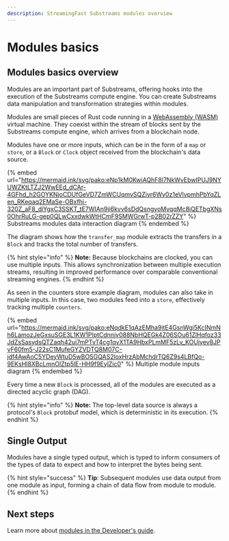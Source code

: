 ```yaml
---
description: StreamingFast Substreams modules overview
---
```


# Modules basics

## Modules basics overview

Modules are an important part of Substreams, offering hooks into the execution of the Substreams compute engine. You can create Substreams data manipulation and transformation strategies within modules.

Modules are small pieces of Rust code running in a [WebAssembly (WASM)](https://webassembly.org/) virtual machine. They coexist within the stream of blocks sent by the Substreams compute engine, which arrives from a blockchain node.

Modules have one or more inputs, which can be in the form of a `map` or `store`, or a `Block` or `Clock` object received from the blockchain's data source.

{% embed url="https://mermaid.ink/svg/pako:eNp1kM0KwjAQhF8l7NkWvEbwIPUJ9NYUWZKtLTZJ2WwEEd_dCAr-4GFhd_h2GOYKNjoCDUfGeVD7ZmWCUqmvSQZiyr6Wy0z1eVlvpmhPbYqZLen_RKeqaq2EMaSe-OBxfhi-320Z_aF8_diYgxC3SSKT_tE7WIAn9ji6kvv6sDdQsngyoMvqqMc8iQETbgXNs0OhrRuLG-gep0QLwCxxdwkWtHCmF9SMWGrwT-p2B02rZZY" %}
Substreams modules data interaction diagram
{% endembed %}

The diagram shows how the `transfer_map` module extracts the transfers in a `Block` and tracks the total number of transfers.

{% hint style="info" %}
**Note:** Because blockchains are clocked, you can use multiple inputs. This allows synchronization between multiple execution streams, resulting in improved performance over comparable conventional streaming engines.
{% endhint %}

As seen in the counters store example diagram, modules can also take in multiple inputs. In this case, two modules feed into a `store`, effectively tracking multiple `counters`.

{% embed url="https://mermaid.ink/svg/pako:eNqdkE1qAzEMha9itE4GsnWgi5KcINmNh6LamozJeGxsuSGE3L1KW1PIptCdnnjv088NbHQEGk4Z06SOu61ZlHqfoz33JdZsSasydsQTZaqh42ui7mPTvT4cg1qvX1TA9HbxPLmMF5zLv_KOUiyev8JPvF60fm5-J22sC1MufeGYZVDTQ8M07C-jdf4AwAoC5YDeyWtuD5wBOSGQAS2loxHrzAbMchdrTQ6Z9s4LBfQo-9EKsHI8XBcLmnOlZtp5lE-HH9f9EylZic0" %}
Multiple module inputs diagram
{% endembed %}

Every time a new `Block` is processed, all of the modules are executed as a directed acyclic graph (DAG).

{% hint style="info" %}
**Note:** The top-level data source is always a protocol's `Block` protobuf model, which is deterministic in its execution.
{% endhint %}

## Single Output

Modules have a single typed output, which is typed to inform consumers of the types of data to expect and how to interpret the bytes being sent.

{% hint style="success" %}
**Tip**: Subsequent modules use data output from one module as input, forming a chain of data flow from module to module.
{% endhint %}

## Next steps

Learn more about [modules in the Developer's guide](../developers-guide/modules/).

####

